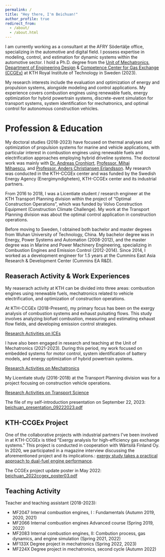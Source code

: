 ```yaml
---
permalink: /
title: "Hey there, I'm Beichuan!"
author_profile: true
redirect_from: 
  - /about/
  - /about.html
---
```


I am currently working as a consultant at the AFRY Södertälje office, specializing in the automotive and digital field. I possess expertise in modeling, control, and estimation for dynamic systems within the automotive sector.
I hold a Ph.D. degree from the [Unit of Mechatronics](www.kth.se/mmk/mechatronics), [Department of Engineering Design](www.kth.se/mmk/department-of-machine-design-1.974324) & [Competence Center for Gas Exchange (CCGEx)](www.ccgex.kth.se) at KTH Royal Institute of Technology in Sweden (2023). 

My research interests include the evaluation and optimization of energy and propulsion systems, alongside modeling and control applications. My experience covers combustion engines using renewable fuels, energy optimization for hybrid powertrain systems, discrete-event simulation for transport systems, system identification for mechatronics, and optimal control for autonomous construction vehicles.


Profession & Education
======

My doctoral studies (2018-2023) have focused on thermal analyses and optimization of propulsion systems for marine and vehicle applications, with particular interest in combustion engines using renewable fuels and electrification approaches employing hybrid driveline systems. 
The doctoral work was mainly with [Dr. Andreas Cronhjort](www.kth.se/profile/qwerty), [Professor. Mihai Mihaescu](www.kth.se/profile/mihaescu), and [Professor. Anders Christiansen Erlandsson](scholar.google.se/citations?user=Y5rj2A0AAAAJ&hl=en).
My research was conducted in the KTH-CCGEx center and was funded by the Swedish Energy Agency (Energimyndigheten), KTH-CCGEx center and its industrial partners. 

From 2016 to 2018, I was a Licentiate student / research engineer at the KTH Transport Planning division within the project of “Optimal Construction Operations”, which was funded by Volvo Construction Equipment (Construction Climate Challenge). My work at the Transport Planning division was about the optimal control application in construction operations.

Before moving to Sweden, I obtained both bachelor and master degrees from Wuhan University of Technology, China. My bachelor degree was in Energy, Power Systems and Automation (2008-2012), and the master degree was in Marine and Power Machinery Engineering, specializing in Combustion Engines and Emission Control (2012-2014). Since 2014, I worked as a development engineer for 1.5 years at the Cummins East Asia Research & Development Center (Cummins EA R&D).

Reaserach Activity & Work Experiences
------

My reaserach activity at KTH can be divided into three areas: combustion engines using renewable fuels, mechatronics related to vehicle electrification, and optimization of construction operations.

At KTH-CCGEx (2018-Present), my primary focus has been on the exergy analysis of combustion systems and exhaust pulsating flows. This study involves analyzing biofuel combustion, measuring and estimating exhaust flow fields, and developing emission control strategies.

<a href="https://beichuanh.github.io/beichuan/portfolio/portfolio-1/">Research Activities on ICEs</a>

I have also been engaged in research and teaching at the Unit of Mechatronics (2021-2023). During this period, my work focused on embedded systems for motor control, system identification of battery models, and energy optimization of hybrid powertrain systems.

<a href="https://beichuanh.github.io/beichuan/portfolio/portfolio-2/">Research Activities on Mechatronics</a>

My Licentiate study (2016-2018) at the Transport Planning division was for a project focusing on construction vehicle operations.

<a href="https://beichuanh.github.io/beichuan/portfolio/portfolio-3/">Research Activities on Transport Science</a>

The file of my self-introduction presentation on September 22, 2023: <a href="https://beichuanh.github.io/beichuan/files/presentation_ver4.pdf" download="beichuan_presentation_09222023.pdf">beichuan_presentation_09222023.pdf</a>

KTH-CCGEx Project
------
One of the collaborative projects with industrial partners I've been involved in at KTH-CCGEx is titled "Exergy analysis for high-efficiency gas exchange systems." This project is conducted in cooperation with Wärtsilä Finland Oy.
In 2020, we participated in a magazine interview discussing the aforementioned project and its implications.: [exergy study takes a practical approach to dual-fuel engine performance](https://www.motorship.com/exergy-study-takes-practical-approach-to-dual-fuel-engine-performance/1370852.article). 

The CCGEx project update poster in May 2022: <a href="https://beichuanh.github.io/beichuan/files/beichuan_2022ccgex_poster03.pdf" download="beichuan_2022ccgex_poster03.pdf">beichuan_2022ccgex_poster03.pdf</a>


Teaching Activity
------
Teacher and teaching assistant (2018-2023):

* MF2047 Internal combustion engines, I : Fundamentals (Autumn 2019, 2020, 2021)
* MF2066 Internal combustion engines Advanced course (Spring 2019, 2022)
* MF2083 Internal combustion engines, II: Combution process, gas dynamics, and engine simulation (Spring 2021, 2022)
* MF133X Degree project in mechatronics (Spring 2022, 2023)
* MF224X Degree project in mechatronics, second cycle (Autumn 2022)

